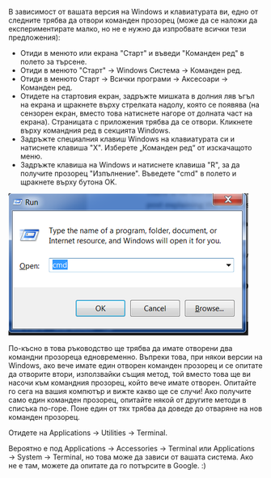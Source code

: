 <!--sec data-title="Opening: Windows" data-id="windows_prompt" data-collapse=true ces-->

В зависимост от вашата версия на Windows и клавиатурата ви, едно от следните трябва да отвори команден прозорец (може да се наложи да експериментирате малко, но не е нужно да изпробвате всички тези предложения):

- Отиди в менюто или екрана "Старт" и въведи "Команден ред" в полето за търсене.
- Отиди в менюто "Старт" → Windows Система → Команден ред.
- Отиди в менюто Старт → Всички програми → Аксесоари → Команден ред.
- Отидете на стартовия екран, задръжте мишката в долния ляв ъгъл на екрана и щракнете върху стрелката надолу, която се появява (на сензорен екран, вместо това натиснете нагоре от долната част на екрана). Страницата с приложения трябва да се отвори. Кликнете върху командния ред в секцията Windows.
- Задръжте специалния клавиш Windows на клавиатурата си и натиснете клавиша "X". Изберете „Команден ред“ от изскачащото меню.
- Задръжте клавиша на Windows и натиснете клавиша "R", за да получите прозорец "Изпълнение". Въведете "cmd" в полето и щракнете върху бутона OK.

![Напишете "cmd" в прозореца "Изпълнение"](../python_installation/images/windows-plus-r.png)

По-късно в това ръководство ще трябва да имате отворени два командни прозореца едновременно. Въпреки това, при някои версии на Windows, ако вече имате един отворен команден прозорец и се опитате да отворите втори, използвайки същия метод, той вместо това ще ви насочи към командния прозорец, който вече имате отворен. Опитайте го сега на вашия компютър и вижте какво ще се случи! Ако получите само един команден прозорец, опитайте някой от другите методи в списъка по-горе. Поне един от тях трябва да доведе до отваряне на нов команден прозорец.

<!--endsec-->

<!--sec data-title="Opening: OS X" data-id="OSX_prompt" data-collapse=true ces-->

Отидете на Applications → Utilities → Terminal.

<!--endsec-->

<!--sec data-title="Opening: Linux" data-id="linux_prompt" data-collapse=true ces-->

Вероятно е под Applications → Accessories → Terminal или Applications → System → Terminal, но това може да зависи от вашата система. Ако не е там, можете да опитате да го потърсите в Google. :)

<!--endsec-->